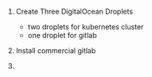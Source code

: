1. Create Three DigitalOcean Droplets
    - two droplets for kubernetes cluster
    - one droplet for gitlab

2. Install commercial gitlab

3. 
